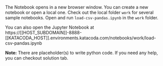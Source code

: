 The Notebook opens in a new browser window. You can create a new notebook or open a local one. Check out the local folder `work` for several sample notebooks. Open and run `load-csv-pandas.ipynb` in the `work` folder.

You can also open the Jupyter Notebook at https://[[HOST_SUBDOMAIN]]-8888-[[KATACODA_HOST]].environments.katacoda.com/notebooks/work/load-csv-pandas.ipynb

**Note:**
There are placeholder(s) to write python code. If you need any help, you can checkout solution tab.